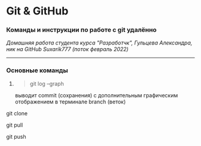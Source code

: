 # Git & GitHub
### Команды и инструкции по работе с git удалённо

*Домашняя работа студента курса "Разработчк", Гульцева Александра, ник на GitHub Suxarik777 (поток февраль 2022)*

---

### Основные команды

1. > git log –graph 

    выводит commit (сохранения) с дополнительным графическим отображением в терминале branch (веток)

git clone

git pull

git push
